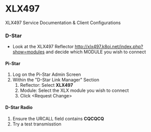 # XLX497
XLX497 Service Documentation &amp; Client Configurations
### D-Star
  - Look at the XLX497 Reflector http://xlx497.k8oi.net/index.php?show=modules and decide which MODULE you wish to connect
#### Pi-Star
1. Log on the Pi-Star Admin Screen
2. Within the "D-Star Link Manager" Section
    1. Reflector: Select **XLX497**
    2. Module: Select the XLX module you wish to connect
    3. Click \<Request Change\>
#### D-Star Radio
1. Ensure the URCALL field contains **CQCQCQ**
2. Try a test transmisstion
